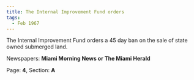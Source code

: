 ```yaml
---  
title: The Internal Improvement Fund orders  
tags:  
  - Feb 1967  
---  
```

  
The Internal Improvement Fund orders a 45 day ban on the sale of state owned submerged land.  
  
Newspapers: **Miami Morning News or The Miami Herald**  
  
Page: **4**, Section: **A** 
